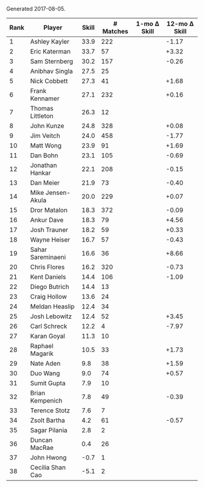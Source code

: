 Generated 2017-08-05.

| Rank | Player            | Skill | # Matches | 1-mo Δ Skill | 12-mo Δ Skill |
|------|-------------------|-------|-----------|--------------|---------------|
|    1 | Ashley Kayler     |  33.9 |       222 |              |         -1.17 |
|    2 | Eric Katerman     |  33.7 |        57 |              |         +3.32 |
|    3 | Sam Sternberg     |  30.2 |       157 |              |         -0.26 |
|    4 | Anibhav Singla    |  27.5 |        25 |              |               |
|    5 | Nick Cobbett      |  27.3 |        41 |              |         +1.68 |
|    6 | Frank Kennamer    |  27.1 |       232 |              |         +0.16 |
|    7 | Thomas Littleton  |  26.3 |        12 |              |               |
|    8 | John Kunze        |  24.8 |       328 |              |         +0.08 |
|    9 | Jim Veitch        |  24.0 |       458 |              |         -1.77 |
|   10 | Matt Wong         |  23.9 |        91 |              |         +1.69 |
|   11 | Dan Bohn          |  23.1 |       105 |              |         -0.69 |
|   12 | Jonathan Hankar   |  22.1 |       208 |              |         -0.15 |
|   13 | Dan Meier         |  21.9 |        73 |              |         -0.40 |
|   14 | Mike Jensen-Akula |  20.0 |       229 |              |         +0.07 |
|   15 | Dror Matalon      |  18.3 |       372 |              |         -0.09 |
|   16 | Ankur Dave        |  18.3 |        79 |              |         +4.56 |
|   17 | Josh Trauner      |  18.2 |        59 |              |         +0.33 |
|   18 | Wayne Heiser      |  16.7 |        57 |              |         -0.43 |
|   19 | Sahar Sareminaeni |  16.6 |        36 |              |         +8.66 |
|   20 | Chris Flores      |  16.2 |       320 |              |         -0.73 |
|   21 | Kent Daniels      |  14.4 |       106 |              |         -1.09 |
|   22 | Diego Butrich     |  14.4 |        13 |              |               |
|   23 | Craig Hollow      |  13.6 |        24 |              |               |
|   24 | Meldan Heaslip    |  12.4 |        34 |              |               |
|   25 | Josh Lebowitz     |  12.4 |        52 |              |         +3.45 |
|   26 | Carl Schreck      |  12.2 |         4 |              |         -7.97 |
|   27 | Karan Goyal       |  11.3 |        10 |              |               |
|   28 | Raphael Magarik   |  10.5 |        33 |              |         +1.73 |
|   29 | Nate Aden         |   9.8 |        38 |              |         +1.59 |
|   30 | Duo Wang          |   9.0 |        74 |              |         +0.57 |
|   31 | Sumit Gupta       |   7.9 |        10 |              |               |
|   32 | Brian Kempenich   |   7.8 |        49 |              |         -0.39 |
|   33 | Terence Stotz     |   7.6 |         7 |              |               |
|   34 | Zsolt Bartha      |   4.2 |        61 |              |         -0.57 |
|   35 | Sagar Pilania     |   2.8 |         2 |              |               |
|   36 | Duncan MacRae     |   0.4 |        26 |              |               |
|   37 | John Hwong        |  -0.7 |         1 |              |               |
|   38 | Cecilia Shan Cao  |  -5.1 |         2 |              |               |